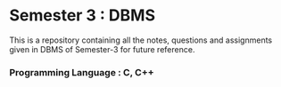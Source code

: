 # Semester 3 : DBMS

This is a repository containing all the notes, questions and assignments given in DBMS of Semester-3 for future reference.

### Programming Language : C, C++
